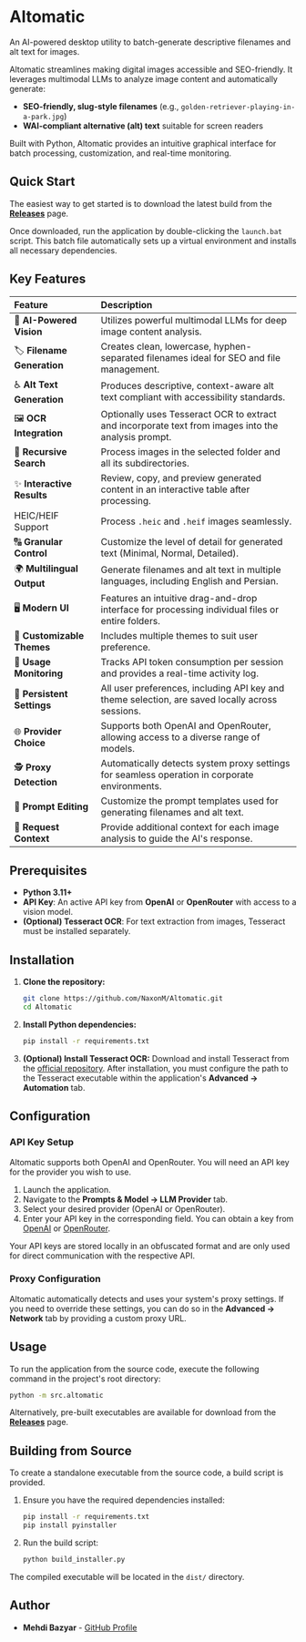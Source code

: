 # Altomatic

An AI-powered desktop utility to batch-generate descriptive filenames and alt text for images.

Altomatic streamlines making digital images accessible and SEO-friendly. It leverages multimodal LLMs to analyze image content and automatically generate:

- **SEO-friendly, slug-style filenames** (e.g., `golden-retriever-playing-in-a-park.jpg`)
- **WAI-compliant alternative (alt) text** suitable for screen readers

Built with Python, Altomatic provides an intuitive graphical interface for batch processing, customization, and real-time monitoring.

## Quick Start

The easiest way to get started is to download the latest build from the [**Releases**](https://github.com/NaxonM/Altomatic/releases) page.

Once downloaded, run the application by double-clicking the `launch.bat` script. This batch file automatically sets up a virtual environment and installs all necessary dependencies.

## Key Features

| Feature | Description |
| :--- | :--- |
| 🧠 **AI-Powered Vision** | Utilizes powerful multimodal LLMs for deep image content analysis. |
| 🏷 **Filename Generation** | Creates clean, lowercase, hyphen-separated filenames ideal for SEO and file management. |
| ♿ **Alt Text Generation** | Produces descriptive, context-aware alt text compliant with accessibility standards. |
| 🖼️ **OCR Integration** | Optionally uses Tesseract OCR to extract and incorporate text from images into the analysis prompt. |
| 📂 **Recursive Search** | Process images in the selected folder and all its subdirectories. |
| ✨ **Interactive Results** | Review, copy, and preview generated content in an interactive table after processing. |
|  HEIC/HEIF Support | Process `.heic` and `.heif` images seamlessly. |
| 🔠 **Granular Control** | Customize the level of detail for generated text (Minimal, Normal, Detailed). |
| 🌍 **Multilingual Output** | Generate filenames and alt text in multiple languages, including English and Persian. |
| 🖥️ **Modern UI** | Features an intuitive drag-and-drop interface for processing individual files or entire folders. |
| 🎨 **Customizable Themes** | Includes multiple themes to suit user preference. |
| 🧾 **Usage Monitoring** | Tracks API token consumption per session and provides a real-time activity log. |
| 🔧 **Persistent Settings** | All user preferences, including API key and theme selection, are saved locally across sessions. |
| 🌐 **Provider Choice** | Supports both OpenAI and OpenRouter, allowing access to a diverse range of models. |
| 🕵️ **Proxy Detection** | Automatically detects system proxy settings for seamless operation in corporate environments. |
| 📝 **Prompt Editing** | Customize the prompt templates used for generating filenames and alt text. |
| 🧠 **Request Context** | Provide additional context for each image analysis to guide the AI's response. |

## Prerequisites

- **Python 3.11+**
- **API Key**: An active API key from **OpenAI** or **OpenRouter** with access to a vision model.
- **(Optional) Tesseract OCR**: For text extraction from images, Tesseract must be installed separately.

## Installation

1. **Clone the repository:**
   ```bash
   git clone https://github.com/NaxonM/Altomatic.git
   cd Altomatic
   ```
2. **Install Python dependencies:**
   ```bash
   pip install -r requirements.txt
   ```
3. **(Optional) Install Tesseract OCR:**
   Download and install Tesseract from the [official repository](https://github.com/UB-Mannheim/tesseract/wiki). After installation, you must configure the path to the Tesseract executable within the application's **Advanced -> Automation** tab.

## Configuration

### API Key Setup

Altomatic supports both OpenAI and OpenRouter. You will need an API key for the provider you wish to use.

1. Launch the application.
2. Navigate to the **Prompts & Model -> LLM Provider** tab.
3. Select your desired provider (OpenAI or OpenRouter).
4. Enter your API key in the corresponding field. You can obtain a key from [OpenAI](https://platform.openai.com/api-keys) or [OpenRouter](https://openrouter.ai/keys).

Your API keys are stored locally in an obfuscated format and are only used for direct communication with the respective API.

### Proxy Configuration

Altomatic automatically detects and uses your system's proxy settings. If you need to override these settings, you can do so in the **Advanced -> Network** tab by providing a custom proxy URL.

## Usage

To run the application from the source code, execute the following command in the project's root directory:
```bash
python -m src.altomatic
```
Alternatively, pre-built executables are available for download from the [**Releases**](https://github.com/NaxonM/Altomatic/releases) page.

## Building from Source

To create a standalone executable from the source code, a build script is provided.

1.  Ensure you have the required dependencies installed:
    ```bash
    pip install -r requirements.txt
    pip install pyinstaller
    ```
2.  Run the build script:
    ```bash
    python build_installer.py
    ```
The compiled executable will be located in the `dist/` directory.

## Author

- **Mehdi Bazyar** - [GitHub Profile](https://github.com/NaxonM)
